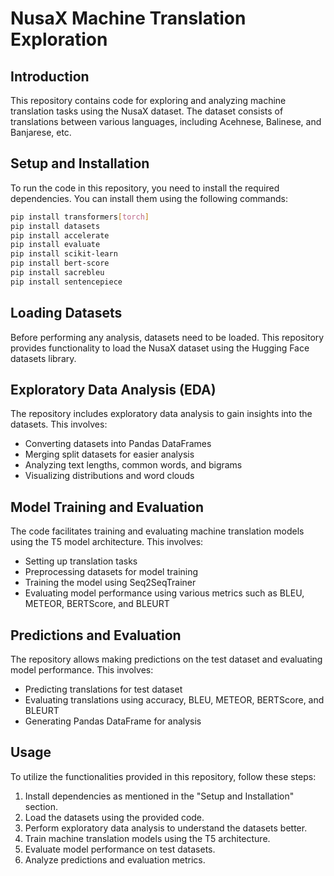 # NusaX Machine Translation Exploration

## Introduction
This repository contains code for exploring and analyzing machine translation tasks using the NusaX dataset. The dataset consists of translations between various languages, including Acehnese, Balinese, and Banjarese, etc.

## Setup and Installation
To run the code in this repository, you need to install the required dependencies. You can install them using the following commands:

```bash
pip install transformers[torch]
pip install datasets
pip install accelerate
pip install evaluate
pip install scikit-learn
pip install bert-score
pip install sacrebleu
pip install sentencepiece
```

## Loading Datasets
Before performing any analysis, datasets need to be loaded. This repository provides functionality to load the NusaX dataset using the Hugging Face datasets library.

## Exploratory Data Analysis (EDA)
The repository includes exploratory data analysis to gain insights into the datasets. This involves:
- Converting datasets into Pandas DataFrames
- Merging split datasets for easier analysis
- Analyzing text lengths, common words, and bigrams
- Visualizing distributions and word clouds

## Model Training and Evaluation
The code facilitates training and evaluating machine translation models using the T5 model architecture. This involves:
- Setting up translation tasks
- Preprocessing datasets for model training
- Training the model using Seq2SeqTrainer
- Evaluating model performance using various metrics such as BLEU, METEOR, BERTScore, and BLEURT

## Predictions and Evaluation
The repository allows making predictions on the test dataset and evaluating model performance. This involves:
- Predicting translations for test dataset
- Evaluating translations using accuracy, BLEU, METEOR, BERTScore, and BLEURT
- Generating Pandas DataFrame for analysis

## Usage
To utilize the functionalities provided in this repository, follow these steps:
1. Install dependencies as mentioned in the "Setup and Installation" section.
2. Load the datasets using the provided code.
3. Perform exploratory data analysis to understand the datasets better.
4. Train machine translation models using the T5 architecture.
5. Evaluate model performance on test datasets.
6. Analyze predictions and evaluation metrics.
